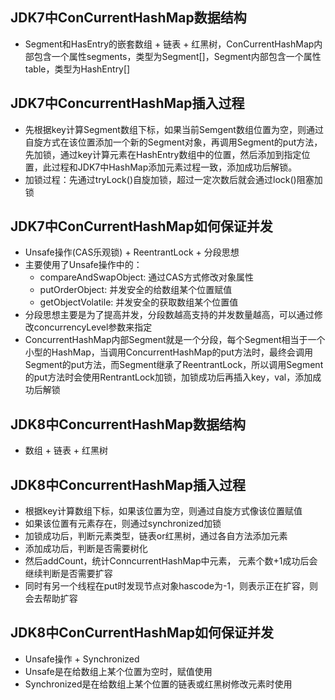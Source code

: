 ## JDK7中ConCurrentHashMap数据结构
+ Segment和HasEntry的嵌套数组 + 链表 + 红黑树，ConCurrentHashMap内部包含一个属性segments，类型为Segment[]，Segment内部包含一个属性table，类型为HashEntry[]

## JDK7中ConcurrentHashMap插入过程
+ 先根据key计算Segment数组下标，如果当前Semgent数组位置为空，则通过自旋方式在该位置添加一个新的Segment对象，再调用Segment的put方法，先加锁，通过key计算元素在HashEntry数组中的位置，然后添加到指定位置，此过程和JDK7中HashMap添加元素过程一致，添加成功后解锁。
+ 加锁过程：先通过tryLock()自旋加锁，超过一定次数后就会通过lock()阻塞加锁


## JDK7中ConCurrentHashMap如何保证并发
+ Unsafe操作(CAS乐观锁) + ReentrantLock + 分段思想
+ 主要使用了Unsafe操作中的：
    - compareAndSwapObject: 通过CAS方式修改对象属性
    - putOrderObject: 并发安全的给数组某个位置赋值
    - getObjectVolatile: 并发安全的获取数组某个位置值
+ 分段思想主要是为了提高并发，分段数越高支持的并发数量越高，可以通过修改concurrencyLevel参数来指定
+ ConcurrentHashMap内部Segment就是一个分段，每个Segment相当于一个小型的HashMap，当调用ConcurrentHashMap的put方法时，最终会调用Segment的put方法，而Segment继承了ReentrantLock，所以调用Segment的put方法时会使用RentrantLock加锁，加锁成功后再插入key，val，添加成功后解锁


## JDK8中ConcurrentHashMap数据结构
+ 数组 + 链表 + 红黑树


## JDK8中ConcurrentHashMap插入过程
+ 根据key计算数组下标，如果该位置为空，则通过自旋方式像该位置赋值
+ 如果该位置有元素存在，则通过synchronized加锁
+ 加锁成功后，判断元素类型，链表or红黑树，通过各自方法添加元素
+ 添加成功后，判断是否需要树化
+ 然后addCount，统计ConncurrentHashMap中元素， 元素个数+1成功后会继续判断是否需要扩容
+ 同时有另一个线程在put时发现节点对象hascode为-1，则表示正在扩容，则会去帮助扩容



## JDK8中ConCurrentHashMap如何保证并发
+ Unsafe操作 + Synchronized
+ Unsafe是在给数组上某个位置为空时，赋值使用
+ Synchronized是在给数组上某个位置的链表或红黑树修改元素时使用




